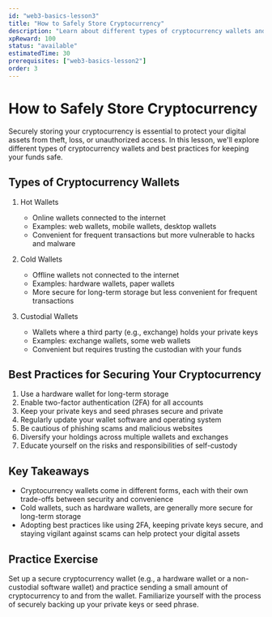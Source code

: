 ```yaml
---
id: "web3-basics-lesson3"
title: "How to Safely Store Cryptocurrency"  
description: "Learn about different types of cryptocurrency wallets and best practices for securing your digital assets."
xpReward: 100
status: "available"
estimatedTime: 30 
prerequisites: ["web3-basics-lesson2"]
order: 3
---
```


# How to Safely Store Cryptocurrency

Securely storing your cryptocurrency is essential to protect your digital assets from theft, loss, or unauthorized access. In this lesson, we'll explore different types of cryptocurrency wallets and best practices for keeping your funds safe.

## Types of Cryptocurrency Wallets

1. Hot Wallets
   - Online wallets connected to the internet
   - Examples: web wallets, mobile wallets, desktop wallets
   - Convenient for frequent transactions but more vulnerable to hacks and malware

2. Cold Wallets  
   - Offline wallets not connected to the internet
   - Examples: hardware wallets, paper wallets
   - More secure for long-term storage but less convenient for frequent transactions

3. Custodial Wallets
   - Wallets where a third party (e.g., exchange) holds your private keys
   - Examples: exchange wallets, some web wallets
   - Convenient but requires trusting the custodian with your funds

## Best Practices for Securing Your Cryptocurrency

1. Use a hardware wallet for long-term storage
2. Enable two-factor authentication (2FA) for all accounts
3. Keep your private keys and seed phrases secure and private
4. Regularly update your wallet software and operating system
5. Be cautious of phishing scams and malicious websites
6. Diversify your holdings across multiple wallets and exchanges
7. Educate yourself on the risks and responsibilities of self-custody

## Key Takeaways

- Cryptocurrency wallets come in different forms, each with their own trade-offs between security and convenience
- Cold wallets, such as hardware wallets, are generally more secure for long-term storage
- Adopting best practices like using 2FA, keeping private keys secure, and staying vigilant against scams can help protect your digital assets

## Practice Exercise

Set up a secure cryptocurrency wallet (e.g., a hardware wallet or a non-custodial software wallet) and practice sending a small amount of cryptocurrency to and from the wallet. Familiarize yourself with the process of securely backing up your private keys or seed phrase.